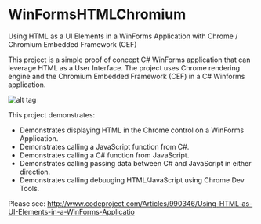 # WinFormsHTMLChromium
Using HTML as a UI Elements in a WinForms Application with Chrome / Chromium Embedded Framework (CEF)

This project is a simple proof of concept C# WinForms application that can leverage HTML as a User Interface. 
The project uses Chrome rendering engine and the Chromium Embedded Framework (CEF) in a C# Winforms application.

![alt tag](https://raw.githubusercontent.com/OceanAirdrop/WinFormsHTMLChromium/master/Screenshots/image001.gif)

This project demonstrates:

* Demonstrates displaying HTML in the Chrome control on a WinForms Application.
* Demonstrates calling a JavaScript function from C#.
* Demonstrates calling a C# function from JavaScript.
* Demonstrates calling passing data between C# and JavaScript in either direction.
* Demonstrates calling debuuging HTML/JavaScript using Chrome Dev Tools.


Please see: http://www.codeproject.com/Articles/990346/Using-HTML-as-UI-Elements-in-a-WinForms-Applicatio
